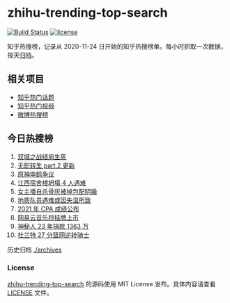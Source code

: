 # zhihu-trending-top-search

[![Build Status](https://github.com/justjavac/zhihu-trending-top-search/workflows/ci/badge.svg?branch=main)](https://github.com/justjavac/zhihu-trending-top-search/actions)
[![license](https://img.shields.io/github/license/justjavac/zhihu-trending-top-search)](https://github.com/justjavac/zhihu-trending-top-search/blob/main/LICENSE)

知乎热搜榜，记录从 2020-11-24 日开始的知乎热搜榜单。每小时抓取一次数据，按天[归档](./archives)。

## 相关项目

- [知乎热门话题](https://github.com/justjavac/zhihu-trending-hot-questions)
- [知乎热门视频](https://github.com/justjavac/zhihu-trending-hot-video)
- [微博热搜榜](https://github.com/justjavac/weibo-trending-hot-search)

## 今日热搜榜

<!-- BEGIN -->
<!-- 最后更新时间 Thu Nov 25 2021 00:09:35 GMT+0800 (China Standard Time) -->

1. [双城之战结局生死](https://www.zhihu.com/search?q=双城之战)
1. [无职转生 part.2 更新](https://www.zhihu.com/search?q=无职转生)
1. [原神申鹤争议](https://www.zhihu.com/search?q=原神)
1. [江西宿舍楼坍塌 4 人遇难](https://www.zhihu.com/search?q=江西宿舍楼坍塌)
1. [女主播自杀骨灰被掉包配阴婚](https://www.zhihu.com/search?q=女主播自杀)
1. [地质队员遇难或因失温所致](https://www.zhihu.com/search?q=地质队员)
1. [2021 年 CPA 成绩公布](https://www.zhihu.com/search?q=CPA成绩)
1. [网易云音乐将挂牌上市](https://www.zhihu.com/search?q=网易云音乐)
1. [神秘人 23 年捐款 1363 万](https://www.zhihu.com/search?q=神秘人捐款)
1. [杜兰特 27 分篮网逆转骑士](https://www.zhihu.com/search?q=篮网)

<!-- END -->

历史归档 [./archives](./archives)

### License

[zhihu-trending-top-search](https://github.com/justjavac/zhihu-trending-top-search)
的源码使用 MIT License 发布。具体内容请查看 [LICENSE](./LICENSE) 文件。
